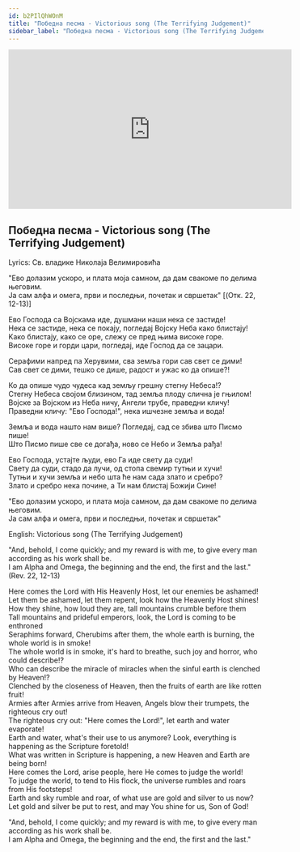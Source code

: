 ```yaml
---
id: b2PIlQhWOnM
title: "Победна песма - Victorious song (The Terrifying Judgement)"
sidebar_label: "Победна песма - Victorious song (The Terrifying Judgement)"
---
```


<div class="video-float-container">
  <iframe
    width="560"
    height="315"
    src="https://www.youtube.com/embed/b2PIlQhWOnM"
    title="YouTube video player"
    frameborder="0"
    allow="accelerometer; autoplay; clipboard-write; encrypted-media; gyroscope; picture-in-picture; web-share"
    referrerpolicy="strict-origin-when-cross-origin"
    allowfullscreen
  ></iframe>
</div>

## Победна песма - Victorious song (The Terrifying Judgement)

Lyrics: Св. владике Николаја Велимировића

"Ево долазим ускоро, и плата моја самном, да дам свакоме по делима његовим.  
Ја сам алфа и омега, први и последњи, почетак и свршетак" [(Oтк. 22, 12-13)]

Ево Господа са Војскама иде, душмани наши нека се застиде!  
Нека се застиде, нека се покају, погледај Војску Неба како блистају!  
Kако блистају, како се оре, слежу се пред њима високе горе.  
Високе горе и горди цари, погледај, иде Господ да се зацари.

Серафими напред па Херувими, сва земља гори сав свет се дими!  
Сав свет се дими, тешко се дише, радост и ужас ко да опише?!

Ко да опише чудо чудеса кад земљу грешну стегну Небеса!?  
Стегну Небеса својом близином, тад земља плоду слична је гњилом!  
Војске за Војском из Неба ничу, Ангели трубе, праведни кличу!  
Праведни кличу: "Ево Господа!", нека ишчезне земља и вода!

Земља и вода нашто нам више? Погледај, сад се збива што Писмо пише!  
Што Писмо пише све се догађа, ново се Небо и Земља рађа!

Ево Господа, устајте људи, ево Га иде свету да суди!  
Свету да суди, стадо да лучи, од стопа свемир тутњи и хучи!  
Тутњи и хучи земља и небо шта ће нам сада злато и сребро?  
Злато и сребро нека почине, а Ти нам блистај Божији Сине!  
   
"Ево долазим ускоро, и плата моја самном, да дам свакоме по делима његовим.  
Ја сам алфа и омега, први и последњи, почетак и свршетак"

English: Victorious song (The Terrifying Judgement)

"And, behold, I come quickly; and my reward is with me, to give every man according as his work shall be.  
I am Alpha and Omega, the beginning and the end, the first and the last." (Rev. 22, 12-13)  
   
Here comes the Lord with His Heavenly Host, let our enemies be ashamed!  
Let them be ashamed, let them repent, look how the Heavenly Host shines!  
How they shine, how loud they are, tall mountains crumble before them  
Tall mountains and prideful emperors, look, the Lord is coming to be enthroned  
Seraphims forward, Cherubims after them, the whole earth is burning, the whole world is in smoke!  
The whole world is in smoke, it's hard to breathe, such joy and horror, who could describe!?  
Who can describe the miracle of miracles when the sinful earth is clenched by Heaven!?  
Clenched by the closeness of Heaven, then the fruits of earth are like rotten fruit!  
Armies after Armies arrive from Heaven, Angels blow their trumpets, the righteous cry out!  
The righteous cry out: "Here comes the Lord!", let earth and water evaporate!  
Earth and water, what's their use to us anymore? Look, everything is happening as the Scripture foretold!  
What was written in Scripture is happening, a new Heaven and Earth are being born!  
Here comes the Lord, arise people, here He comes to judge the world!  
To judge the world, to tend to His flock, the universe rumbles and roars from His footsteps!  
Earth and sky rumble and roar, of what use are gold and silver to us now?  
Let gold and silver be put to rest, and may You shine for us, Son of God!

"And, behold, I come quickly; and my reward is with me, to give every man according as his work shall be.  
I am Alpha and Omega, the beginning and the end, the first and the last."
